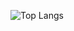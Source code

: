  ![Top Langs](https://github-readme-stats.vercel.app/api/top-langs/?username=Keobkeig&hide=javascript,css,scss,html&theme=tokyonight)

